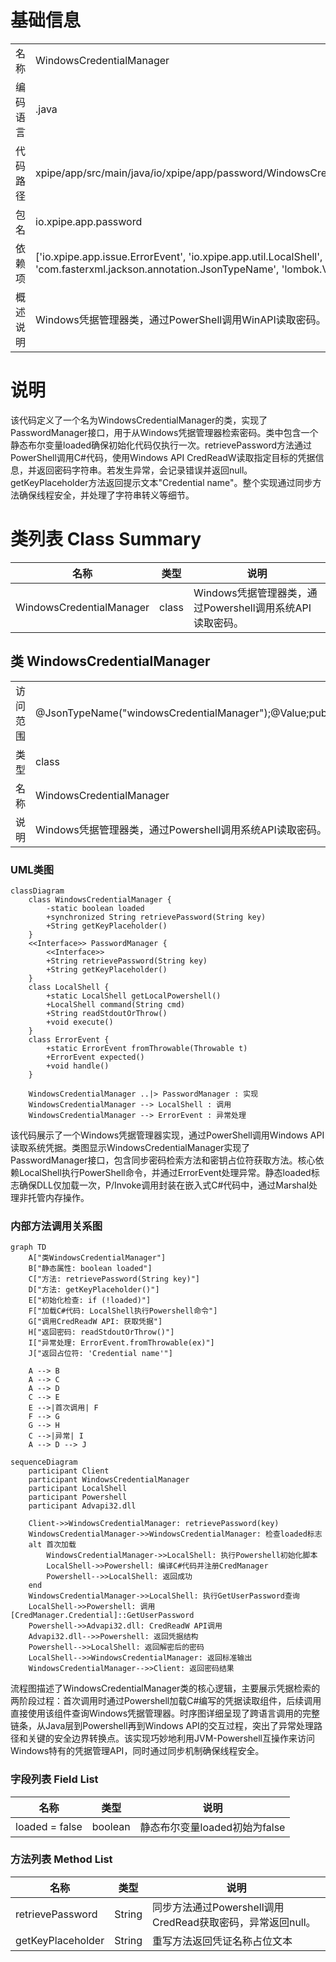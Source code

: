# 基础信息

|      |      |
|------|------|
| 名称 | WindowsCredentialManager |
| 编码语言 | .java |
| 代码路径 | xpipe/app/src/main/java/io/xpipe/app/password/WindowsCredentialManager.java |
| 包名 | io.xpipe.app.password |
| 依赖项 | ['io.xpipe.app.issue.ErrorEvent', 'io.xpipe.app.util.LocalShell', 'com.fasterxml.jackson.annotation.JsonTypeName', 'lombok.Value'] |
| 概述说明 | Windows凭据管理器类，通过PowerShell调用WinAPI读取密码。 |

# 说明

该代码定义了一个名为WindowsCredentialManager的类，实现了PasswordManager接口，用于从Windows凭据管理器检索密码。类中包含一个静态布尔变量loaded确保初始化代码仅执行一次。retrievePassword方法通过PowerShell调用C#代码，使用Windows API CredReadW读取指定目标的凭据信息，并返回密码字符串。若发生异常，会记录错误并返回null。getKeyPlaceholder方法返回提示文本"Credential name"。整个实现通过同步方法确保线程安全，并处理了字符串转义等细节。

# 类列表 Class Summary

| 名称   | 类型  | 说明 |
|-------|------|-------------|
| WindowsCredentialManager | class | Windows凭据管理器类，通过Powershell调用系统API读取密码。 |



## 类 WindowsCredentialManager

|      |      |
|------|------|
| 访问范围 | @JsonTypeName("windowsCredentialManager");@Value;public |
| 类型 | class |
| 名称 | WindowsCredentialManager |
| 说明 | Windows凭据管理器类，通过Powershell调用系统API读取密码。 |


### UML类图

```mermaid
classDiagram
    class WindowsCredentialManager {
        -static boolean loaded
        +synchronized String retrievePassword(String key)
        +String getKeyPlaceholder()
    }
    <<Interface>> PasswordManager {
        <<Interface>>
        +String retrievePassword(String key)
        +String getKeyPlaceholder()
    }
    class LocalShell {
        +static LocalShell getLocalPowershell()
        +LocalShell command(String cmd)
        +String readStdoutOrThrow()
        +void execute()
    }
    class ErrorEvent {
        +static ErrorEvent fromThrowable(Throwable t)
        +ErrorEvent expected()
        +void handle()
    }

    WindowsCredentialManager ..|> PasswordManager : 实现
    WindowsCredentialManager --> LocalShell : 调用
    WindowsCredentialManager --> ErrorEvent : 异常处理
```

该代码展示了一个Windows凭据管理器实现，通过PowerShell调用Windows API读取系统凭据。类图显示WindowsCredentialManager实现了PasswordManager接口，包含同步密码检索方法和密钥占位符获取方法。核心依赖LocalShell执行PowerShell命令，并通过ErrorEvent处理异常。静态loaded标志确保DLL仅加载一次，P/Invoke调用封装在嵌入式C#代码中，通过Marshal处理非托管内存操作。


### 内部方法调用关系图

```mermaid
graph TD
    A["类WindowsCredentialManager"]
    B["静态属性: boolean loaded"]
    C["方法: retrievePassword(String key)"]
    D["方法: getKeyPlaceholder()"]
    E["初始化检查: if (!loaded)"]
    F["加载C#代码: LocalShell执行Powershell命令"]
    G["调用CredReadW API: 获取凭据"]
    H["返回密码: readStdoutOrThrow()"]
    I["异常处理: ErrorEvent.fromThrowable(ex)"]
    J["返回占位符: 'Credential name'"]

    A --> B
    A --> C
    A --> D
    C --> E
    E -->|首次调用| F
    F --> G
    G --> H
    C -->|异常| I
    A --> D --> J
```

```mermaid
sequenceDiagram
    participant Client
    participant WindowsCredentialManager
    participant LocalShell
    participant Powershell
    participant Advapi32.dll

    Client->>WindowsCredentialManager: retrievePassword(key)
    WindowsCredentialManager->>WindowsCredentialManager: 检查loaded标志
    alt 首次加载
        WindowsCredentialManager->>LocalShell: 执行Powershell初始化脚本
        LocalShell->>Powershell: 编译C#代码并注册CredManager
        Powershell-->>LocalShell: 返回成功
    end
    WindowsCredentialManager->>LocalShell: 执行GetUserPassword查询
    LocalShell->>Powershell: 调用[CredManager.Credential]::GetUserPassword
    Powershell->>Advapi32.dll: CredReadW API调用
    Advapi32.dll-->>Powershell: 返回凭据结构
    Powershell-->>LocalShell: 返回解密后的密码
    LocalShell-->>WindowsCredentialManager: 返回标准输出
    WindowsCredentialManager-->>Client: 返回密码结果
```

流程图描述了WindowsCredentialManager类的核心逻辑，主要展示凭据检索的两阶段过程：首次调用时通过Powershell加载C#编写的凭据读取组件，后续调用直接使用该组件查询Windows凭据管理器。时序图详细呈现了跨语言调用的完整链条，从Java层到Powershell再到Windows API的交互过程，突出了异常处理路径和关键的安全边界转换点。该实现巧妙地利用JVM-Powershell互操作来访问Windows特有的凭据管理API，同时通过同步机制确保线程安全。

### 字段列表 Field List

| 名称  | 类型  | 说明 |
|-------|-------|------|
| loaded = false | boolean | 静态布尔变量loaded初始为false |

### 方法列表 Method List

| 名称  | 类型  | 说明 |
|-------|-------|------|
| retrievePassword | String | 同步方法通过Powershell调用CredRead获取密码，异常返回null。 |
| getKeyPlaceholder | String | 重写方法返回凭证名称占位文本 |




